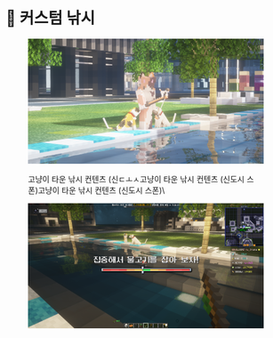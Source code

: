 # 🎣 커스텀 낚시

<figure><img src="../../.gitbook/assets/2022-08-15_00.45.06.png" alt=""><figcaption><p>고냥이 타운 낚시 컨텐츠 (신ㄷㅗㅅ고냥이 타운 낚시 컨텐츠 (신도시 스폰)고냥이 타운 낚시 컨텐츠 (신도시 스폰)\</p></figcaption></figure>

<figure><img src="../../.gitbook/assets/2022-08-15_00.48.24.png" alt=""><figcaption></figcaption></figure>
